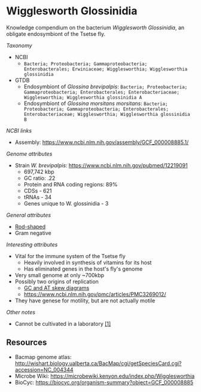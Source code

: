 # Wigglesworth Glossinidia

Knowledge compendium on the bacterium _Wigglesworth Glossinidia_, an obligate endosymbiont of the Tsetse fly.

_Taxonomy_
* NCBI
    * `Bacteria; Proteobacteria; Gammaproteobacteria; Enterobacterales; Erwiniaceae; Wigglesworthia; Wigglesworthia glossinidia`
* GTDB
    * Endosymbiont of _Glossina brevipalpis_: `Bacteria; Proteobacteria; Gammaproteobacteria; Enterobacterales; Enterobacteriaceae; Wigglesworthia; Wigglesworthia glossinidia A`
    * Endosymbiont of _Glossina morsitans morsitans_: `Bacteria; Proteobacteria; Gammaproteobacteria; Enterobacterales; Enterobacteriaceae; Wigglesworthia; Wigglesworthia glossinidia B`

_NCBI links_
* Assembly: https://www.ncbi.nlm.nih.gov/assembly/GCF_000008885.1/

_Genome attributes_
* Strain _W. brevipalpis_: https://www.ncbi.nlm.nih.gov/pubmed/12219091
    * 697,742 kbp
    * GC ratio: .22
    * Protein and RNA coding regions: 89%
    * CDSs - 621
    * tRNAs - 34
    * Genes unique to W. glossinidia - 3

_General attributes_
* [Rod-shaped](https://microbewiki.kenyon.edu/index.php/File:Wiggles3.gif)
* Gram negative

_Interesting attributes_

* Vital for the immune system of the Tsetse fly
    * Heavily involved in synthesis of vitamins for its host
    * Has eliminated genes in the host's fly's genome
* Very small genome at only ~700kbp
* Possibly two origins of replication
  * [GC and AT skew diagrams](./gc-skew/skew.ipynb)
  * https://www.ncbi.nlm.nih.gov/pmc/articles/PMC3269012/
* They have genese for motility, but are not actually motile

_Other notes_
* Cannot be cultivated in a laboratory [[1]](https://microbewiki.kenyon.edu/index.php/Wigglesworthia)

## Resources

* Bacmap genome atlas: http://wishart.biology.ualberta.ca/BacMap/cgi/getSpeciesCard.cgi?accession=NC_004344
* Microbe Wiki: https://microbewiki.kenyon.edu/index.php/Wigglesworthia
* BioCyc: https://biocyc.org/organism-summary?object=GCF_000008885


